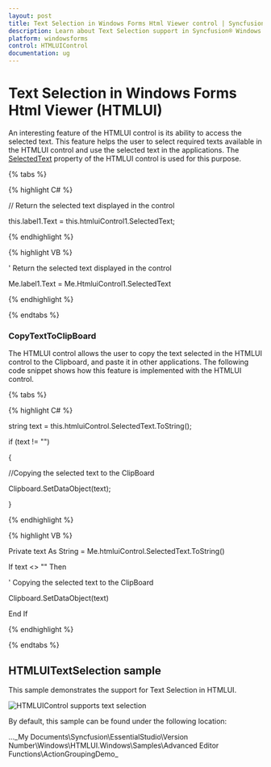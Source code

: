 ```yaml
---
layout: post
title: Text Selection in Windows Forms Html Viewer control | Syncfusion®
description: Learn about Text Selection support in Syncfusion® Windows Forms Html Viewer (HTMLUI) control and more details.
platform: windowsforms
control: HTMLUIControl
documentation: ug
---
```


# Text Selection in Windows Forms Html Viewer (HTMLUI)

An interesting feature of the HTMLUI control is its ability to access the selected text. This feature helps the user to select required texts available in the HTMLUI control and use the selected text in the applications. The [SelectedText](https://help.syncfusion.com/cr/windowsforms/Syncfusion.Windows.Forms.HTMLUI.HTMLUIControl.html#Syncfusion_Windows_Forms_HTMLUI_HTMLUIControl_SelectedText) property of the HTMLUI control is used for this purpose.


{% tabs %}

{% highlight C# %}



// Return the selected text displayed in  the control

this.label1.Text = this.htmluiControl1.SelectedText;  

{% endhighlight %}

{% highlight VB %}



' Return the selected text displayed in the control

Me.label1.Text = Me.HtmluiControl1.SelectedText

{% endhighlight %}

{% endtabs %}

### CopyTextToClipBoard

The HTMLUI control allows the user to copy the text selected in the HTMLUI control to the Clipboard, and paste it in other applications. The following code snippet shows how this feature is implemented with the HTMLUI control.

{% tabs %}

{% highlight C# %}



string text = this.htmluiControl.SelectedText.ToString();

if (text != "")

{

//Copying the selected text to the ClipBoard

Clipboard.SetDataObject(text);

}  

{% endhighlight %}

{% highlight VB %}



Private text As String = Me.htmluiControl.SelectedText.ToString()

If text <> "" Then



' Copying the selected text to the ClipBoard

Clipboard.SetDataObject(text)

End If

{% endhighlight %}

{% endtabs %}

## HTMLUITextSelection sample

This sample demonstrates the support for Text Selection in HTMLUI.



![HTMLUIControl supports text selection](Text-Selection_images/Text-Selection_img1.jpeg)





By default, this sample can be found under the following location:

...\_My Documents\Syncfusion\EssentialStudio\Version Number\Windows\HTMLUI.Windows\Samples\Advanced Editor Functions\ActionGroupingDemo_



